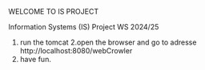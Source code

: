 WELCOME TO IS PROJECT

Information Systems (IS) Project WS 2024/25

1. run the tomcat
2.open the browser and go to adresse http://localhost:8080/webCrowler
3. have fun.